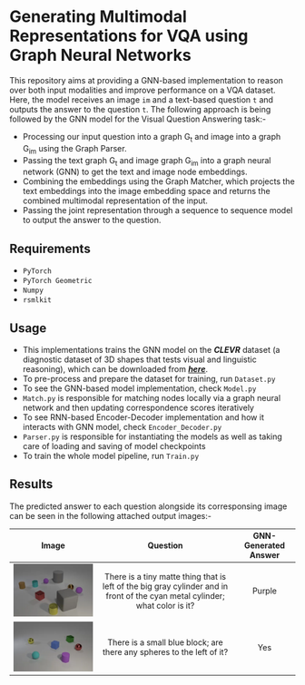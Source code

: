 # Generating Multimodal Representations for VQA using Graph Neural Networks

This repository aims at providing a GNN-based implementation to reason over both input modalities and improve performance on a VQA dataset. Here, the model receives an image `im` and a text-based question `t` and outputs the answer to the question `t`. The following approach is being followed by the GNN model for the Visual Question Answering task:-

- Processing our input question into a graph G<sub>t</sub> and image into a graph G<sub>im</sub> using the Graph Parser.
- Passing the text graph G<sub>t</sub> and image graph G<sub>im</sub> into a graph neural network (GNN) to get the text and image node embeddings.
- Combining the embeddings using the Graph Matcher, which projects the text embeddings into the image embedding space and returns the combined multimodal representation of the input.
- Passing the joint representation through a sequence to sequence model to output the answer to the question.

## Requirements

- `PyTorch`
- `PyTorch Geometric`
- `Numpy`
- `rsmlkit`

## Usage

- This implementations trains the GNN model on the ***CLEVR*** dataset (a diagnostic dataset of 3D shapes that tests visual and linguistic reasoning), which can be downloaded from [***here***](https://cs.stanford.edu/people/jcjohns/clevr/).
- To pre-process and prepare the dataset for training, run `Dataset.py`
- To see the GNN-based model implementation, check `Model.py`
- `Match.py` is responsible for matching nodes locally via a graph neural network and then updating correspondence scores iteratively
- To see RNN-based Encoder-Decoder implementation and how it interacts with GNN model, check `Encoder_Decoder.py`
- `Parser.py` is responsible for instantiating the models as well as taking care of loading and saving of model checkpoints
- To train the whole model pipeline, run `Train.py`

## Results

The predicted answer to each question alongside its corresponsing image can be seen in the following attached output images:-

| Image | Question | GNN-Generated Answer|
| ----- |:--------:|:-------------------:|
| ![alt text](https://github.com/fork123aniket/Graph-Neural-Network-based-Visual-Question-Answering/blob/main/Images/Shape1.PNG) | There is a tiny matte thing that is left of the big gray cylinder and in front of the cyan metal cylinder; what color is it? | Purple |
| ![alt text](https://github.com/fork123aniket/Graph-Neural-Network-based-Visual-Question-Answering/blob/main/Images/Shape2.PNG) | There is a small blue block; are there any spheres to the left of it? | Yes |
